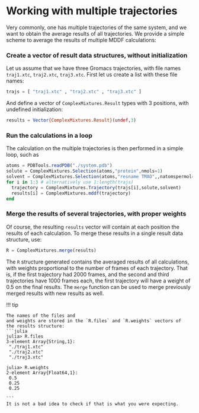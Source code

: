 # Working with multiple trajectories

Very commonly, one has multiple trajectories of the same system, and we
want to obtain the average results of all trajectories. We provide a
simple scheme to average the results of multiple MDDF calculations:

### Create a vector of result data structures, without initialization

Let us assume that we have three Gromacs trajectories, with file names
`traj1.xtc`, `traj2.xtc`, `traj3.xtc`. First let us create a list with
these file names:

```julia
trajs = [ "traj1.xtc" , "traj2.xtc" , "traj3.xtc" ]
```

And define a vector of `ComplexMixtures.Result` types with 3 positions, with undefined
initialization:

```julia
results = Vector{ComplexMixtures.Result}(undef,3)
```

### Run the calculations in a loop

The calculation on the multiple trajectories is then performed in a
simple loop, such as

```julia
atoms = PDBTools.readPDB("./system.pdb")
solute = ComplexMixtures.Selection(atoms,"protein",nmols=1)
solvent = ComplexMixtures.Selection(atoms,"resname TMAO",,natomspermol=14)
for i in 1:3 # alternatively use 1:length(trajs) 
  trajectory = ComplexMixtures.Trajectory(trajs[i],solute,solvent)
  results[i] = ComplexMixtures.mddf(trajectory)
end
```

### Merge the results of several trajectories, with proper weights

Of course, the resulting `results` vector will contain at each position
the results of each calculation. To merge these results in a single
result data structure, use:

```julia
R = ComplexMixtures.merge(results)
```

The `R` structure generated contains the averaged results of all
calculations, with weights proportional to the number of frames of each
trajectory. That is, if the first trajectory had 2000 frames, and the
second and third trajectories have 1000 frames each, the first
trajectory will have a weight of 0.5 on the final results. The `merge` function
can be used to merge previously merged results with new results as well.

!!! tip

    The names of the files and
    and weights are stored in the `R.files` and `R.weights` vectors of
    the results structure:
    ```julia
    julia> R.files
    3-element Array{String,1}:
     "./traj1.xtc"
     "./traj2.xtc"
     "./traj3.xtc"
    
    julia> R.weights
    2-element Array{Float64,1}:
     0.5
     0.25
     0.25
    
    ```
    It is not a bad idea to check if that is what you were expecting.



